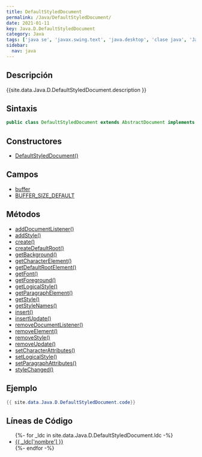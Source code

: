 ```yaml
---
title: DefaultStyledDocument
permalink: /Java/DefaultStyledDocument/
date: 2021-01-11
key: Java.D.DefaultStyledDocument
category: Java
tags: ['java se', 'javax.swing.text', 'java.desktop', 'clase java', 'Java 1.0']
sidebar: 
  nav: java
---
```


## Descripción
{{site.data.Java.D.DefaultStyledDocument.description }}

## Sintaxis
~~~java
public class DefaultStyledDocument extends AbstractDocument implements StyledDocument
~~~

## Constructores
* [DefaultStyledDocument()](/Java/DefaultStyledDocument/DefaultStyledDocument/)

## Campos
* [buffer](/Java/DefaultStyledDocument/buffer)
* [BUFFER_SIZE_DEFAULT](/Java/DefaultStyledDocument/BUFFER_SIZE_DEFAULT)

## Métodos
* [addDocumentListener()](/Java/DefaultStyledDocument/addDocumentListener)
* [addStyle()](/Java/DefaultStyledDocument/addStyle)
* [create()](/Java/DefaultStyledDocument/create)
* [createDefaultRoot()](/Java/DefaultStyledDocument/createDefaultRoot)
* [getBackground()](/Java/DefaultStyledDocument/getBackground)
* [getCharacterElement()](/Java/DefaultStyledDocument/getCharacterElement)
* [getDefaultRootElement()](/Java/DefaultStyledDocument/getDefaultRootElement)
* [getFont()](/Java/DefaultStyledDocument/getFont)
* [getForeground()](/Java/DefaultStyledDocument/getForeground)
* [getLogicalStyle()](/Java/DefaultStyledDocument/getLogicalStyle)
* [getParagraphElement()](/Java/DefaultStyledDocument/getParagraphElement)
* [getStyle()](/Java/DefaultStyledDocument/getStyle)
* [getStyleNames()](/Java/DefaultStyledDocument/getStyleNames)
* [insert()](/Java/DefaultStyledDocument/insert)
* [insertUpdate()](/Java/DefaultStyledDocument/insertUpdate)
* [removeDocumentListener()](/Java/DefaultStyledDocument/removeDocumentListener)
* [removeElement()](/Java/DefaultStyledDocument/removeElement)
* [removeStyle()](/Java/DefaultStyledDocument/removeStyle)
* [removeUpdate()](/Java/DefaultStyledDocument/removeUpdate)
* [setCharacterAttributes()](/Java/DefaultStyledDocument/setCharacterAttributes)
* [setLogicalStyle()](/Java/DefaultStyledDocument/setLogicalStyle)
* [setParagraphAttributes()](/Java/DefaultStyledDocument/setParagraphAttributes)
* [styleChanged()](/Java/DefaultStyledDocument/styleChanged)

## Ejemplo
~~~java
{{ site.data.Java.D.DefaultStyledDocument.code}}
~~~

## Líneas de Código
<ul>
{%- for _ldc in site.data.Java.D.DefaultStyledDocument.ldc -%}
   <li>
       <a href="{{_ldc['url'] }}">{{ _ldc['nombre'] }}</a>
   </li>
{%- endfor -%}
</ul>
